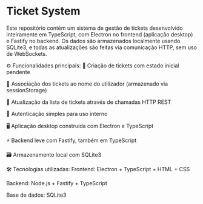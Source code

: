 # Ticket System

Este repositório contém um sistema de gestão de tickets desenvolvido inteiramente em TypeScript, com Electron no frontend (aplicação desktop) e Fastify no backend. Os dados são armazenados localmente usando SQLite3, e todas as atualizações são feitas via comunicação HTTP, sem uso de WebSockets.

⚙️ Funcionalidades principais:
📌 Criação de tickets com estado inicial pendente

👤 Associação dos tickets ao nome do utilizador (armazenado via sessionStorage)

🔄 Atualização da lista de tickets através de chamadas HTTP REST

🔐 Autenticação simples para uso interno

🖥️ Aplicação desktop construída com Electron e TypeScript

⚡ Backend leve com Fastify, também em TypeScript

🗃️ Armazenamento local com SQLite3

🛠️ Tecnologias utilizadas:
Frontend: Electron + TypeScript + HTML + CSS

Backend: Node.js + Fastify + TypeScript

Base de dados: SQLite3

